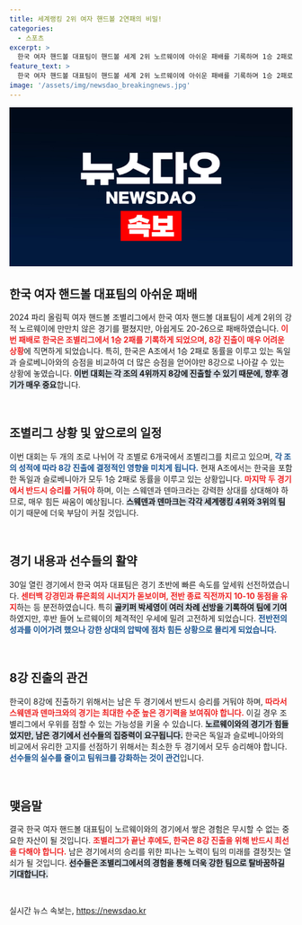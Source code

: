 ```yaml
---
title: 세계랭킹 2위 여자 핸드볼 2연패의 비밀!
categories:
  - 스포츠
excerpt: >
  한국 여자 핸드볼 대표팀이 핸드볼 세계 2위 노르웨이에 아쉬운 패배를 기록하며 1승 2패로 8강행에 난항을 겪고 있다. 남은 경기가 중요한 상황에서 강적 스웨덴과 덴마크와의 싸움이 압박으로 다가온다.
feature_text: >
  한국 여자 핸드볼 대표팀이 핸드볼 세계 2위 노르웨이에 아쉬운 패배를 기록하며 1승 2패로 8강행에 난항을 겪고 있다. 남은 경기가 중요한 상황에서 강적 스웨덴과 덴마크와의 싸움이 압박으로 다가온다.
image: '/assets/img/newsdao_breakingnews.jpg'
---
```


<p><img src="/assets/img/newsdao_breakingnews.jpg" alt="bookingtag 속보" /></p>

<h2 data-ke-size="size26">한국 여자 핸드볼 대표팀의 아쉬운 패배</h2>

<p data-ke-size="size16">2024 파리 올림픽 여자 핸드볼 조별리그에서 한국 여자 핸드볼 대표팀이 세계 2위의 강적 노르웨이에 만만치 않은 경기를 펼쳤지만, 아쉽게도 20-26으로 패배하였습니다. <b><span style="color: #ee2323;">이번 패배로 한국은 조별리그에서 1승 2패를 기록하게 되었으며, 8강 진출이 매우 어려운 상황</span></b>에 직면하게 되었습니다. 특히, 한국은 A조에서 1승 2패로 동률을 이루고 있는 독일과 슬로베니아와의 승점을 비교하여 더 많은 승점을 얻어야만 8강으로 나아갈 수 있는 상황에 놓였습니다. <b><span style="background-color: #21538527;">이번 대회는 각 조의 4위까지 8강에 진출할 수 있기 때문에, 향후 경기가 매우 중요</span></b>합니다.</p>

<p data-ke-size="size16">&nbsp;</p>

<h2 data-ke-size="size26">조별리그 상황 및 앞으로의 일정</h2>

<p data-ke-size="size16">이번 대회는 두 개의 조로 나뉘어 각 조별로 6개국에서 조별리그를 치르고 있으며, <b><span style="color: #1a5490;">각 조의 성적에 따라 8강 진출에 결정적인 영향을 미치게 됩니다.</span></b> 현재 A조에서는 한국을 포함한 독일과 슬로베니아가 모두 1승 2패로 동률을 이루고 있는 상황입니다. <b><span style="color: #ee2323;">마지막 두 경기에서 반드시 승리를 거둬야</span></b> 하며, 이는 스웨덴과 덴마크라는 강력한 상대를 상대해야 하므로, 매우 힘든 싸움이 예상됩니다. <b><span style="background-color: #21538527;">스웨덴과 덴마크는 각각 세계랭킹 4위와 3위의 팀</span></b>이기 때문에 더욱 부담이 커질 것입니다.</p>

<p data-ke-size="size16">&nbsp;</p>

<h2 data-ke-size="size26">경기 내용과 선수들의 활약</h2>

<p data-ke-size="size16">30일 열린 경기에서 한국 여자 대표팀은 경기 초반에 빠른 속도를 앞세워 선전하였습니다. <b><span style="color: #ee2323;">센터백 강경민과 류은희의 시너지가 돋보이며, 전반 종료 직전까지 10-10 동점을 유지</span></b>하는 등 분전하였습니다. 특히 <b><span style="background-color: #21538527;">골키퍼 박세영이 여러 차례 선방을 기록하여 팀에 기여</span></b>하였지만, 후반 들어 노르웨이의 체격적인 우세에 밀려 고전하게 되었습니다. <b><span style="color: #1a5490;">전반전의 성과를 이어가려 했으나 강한 상대의 압박에 점차 힘든 상황으로 몰리게 되었습니다.</span></b></p>

<p data-ke-size="size16">&nbsp;</p>

<h2 data-ke-size="size26">8강 진출의 관건</h2>

<p data-ke-size="size16">한국이 8강에 진출하기 위해서는 남은 두 경기에서 반드시 승리를 거둬야 하며, <b><span style="color: #ee2323;">따라서 스웨덴과 덴마크와의 경기는 최대한 수준 높은 경기력을 보여줘야 합니다.</span></b> 이길 경우 조별리그에서 우위를 점할 수 있는 가능성을 키울 수 있습니다. <b><span style="background-color: #21538527;">노르웨이와의 경기가 힘들었지만, 남은 경기에서 선수들의 집중력이 요구됩니다.</span></b> 한국은 독일과 슬로베니아와의 비교에서 유리한 고지를 선점하기 위해서는 최소한 두 경기에서 모두 승리해야 합니다. <b><span style="color: #1a5490;">선수들의 실수를 줄이고 팀워크를 강화하는 것이 관건</span></b>입니다.</p>

<p data-ke-size="size16">&nbsp;</p>

<h2 data-ke-size="size26">맺음말</h2>

<p data-ke-size="size16">결국 한국 여자 핸드볼 대표팀이 노르웨이와의 경기에서 쌓은 경험은 무시할 수 없는 중요한 자산이 될 것입니다. <b><span style="color: #ee2323;">조별리그가 끝난 후에도, 한국은 8강 진출을 위해 반드시 최선을 다해야 합니다.</span></b> 남은 경기에서의 승리를 위한 피나는 노력이 팀의 미래를 결정짓는 열쇠가 될 것입니다. <b><span style="background-color: #21538527;">선수들은 조별리그에서의 경험을 통해 더욱 강한 팀으로 탈바꿈하길 기대합니다.</span></b></p>

<p data-ke-size="size16">&nbsp;</p>
실시간 뉴스 속보는, <a href="https://newsdao.kr" rel="dofollow">https://newsdao.kr</a>


